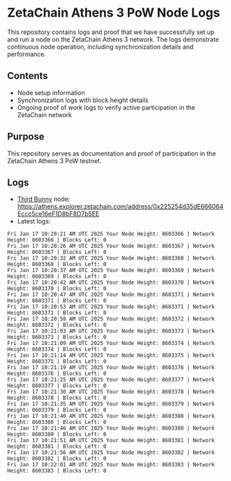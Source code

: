 # ZetaChain Athens 3 PoW Node Logs
This repository contains logs and proof that we have successfully set up and run a node on the ZetaChain Athens 3 network. The logs demonstrate continuous node operation, including synchronization details and performance.

## Contents
- Node setup information
- Synchronization logs with block height details
- Ongoing proof of work logs to verify active participation in the ZetaChain network

## Purpose
This repository serves as documentation and proof of participation in the ZetaChain Athens 3 PoW testnet.

## Logs

- [Third Bunny](https://thirdbunny.xyz/) node: https://athens.explorer.zetachain.com/address/0x225254d35dE666064Eccc5ce16eF1D8bF8D7b5EE
- Latest logs:
```
Fri Jan 17 10:20:21 AM UTC 2025 Your Node Height: 8603366 | Network Height: 8603366 | Blocks Left: 0
Fri Jan 17 10:20:26 AM UTC 2025 Your Node Height: 8603367 | Network Height: 8603367 | Blocks Left: 0
Fri Jan 17 10:20:32 AM UTC 2025 Your Node Height: 8603368 | Network Height: 8603368 | Blocks Left: 0
Fri Jan 17 10:20:37 AM UTC 2025 Your Node Height: 8603369 | Network Height: 8603369 | Blocks Left: 0
Fri Jan 17 10:20:42 AM UTC 2025 Your Node Height: 8603370 | Network Height: 8603370 | Blocks Left: 0
Fri Jan 17 10:20:47 AM UTC 2025 Your Node Height: 8603371 | Network Height: 8603371 | Blocks Left: 0
Fri Jan 17 10:20:53 AM UTC 2025 Your Node Height: 8603371 | Network Height: 8603371 | Blocks Left: 0
Fri Jan 17 10:20:58 AM UTC 2025 Your Node Height: 8603372 | Network Height: 8603372 | Blocks Left: 0
Fri Jan 17 10:21:03 AM UTC 2025 Your Node Height: 8603373 | Network Height: 8603373 | Blocks Left: 0
Fri Jan 17 10:21:09 AM UTC 2025 Your Node Height: 8603374 | Network Height: 8603374 | Blocks Left: 0
Fri Jan 17 10:21:14 AM UTC 2025 Your Node Height: 8603375 | Network Height: 8603375 | Blocks Left: 0
Fri Jan 17 10:21:19 AM UTC 2025 Your Node Height: 8603376 | Network Height: 8603376 | Blocks Left: 0
Fri Jan 17 10:21:25 AM UTC 2025 Your Node Height: 8603377 | Network Height: 8603377 | Blocks Left: 0
Fri Jan 17 10:21:30 AM UTC 2025 Your Node Height: 8603378 | Network Height: 8603378 | Blocks Left: 0
Fri Jan 17 10:21:35 AM UTC 2025 Your Node Height: 8603379 | Network Height: 8603379 | Blocks Left: 0
Fri Jan 17 10:21:40 AM UTC 2025 Your Node Height: 8603380 | Network Height: 8603380 | Blocks Left: 0
Fri Jan 17 10:21:46 AM UTC 2025 Your Node Height: 8603380 | Network Height: 8603380 | Blocks Left: 0
Fri Jan 17 10:21:51 AM UTC 2025 Your Node Height: 8603381 | Network Height: 8603381 | Blocks Left: 0
Fri Jan 17 10:21:56 AM UTC 2025 Your Node Height: 8603382 | Network Height: 8603382 | Blocks Left: 0
Fri Jan 17 10:22:01 AM UTC 2025 Your Node Height: 8603383 | Network Height: 8603383 | Blocks Left: 0
```
